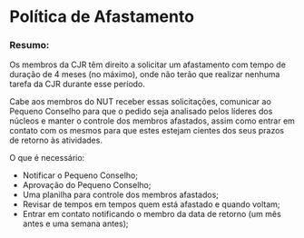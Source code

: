 # Política de Afastamento

### Resumo:

Os membros da CJR têm direito a solicitar um afastamento com tempo de duração de 4 meses (no máximo), onde não terão que realizar nenhuma tarefa da CJR durante esse período.

Cabe aos membros do NUT receber essas solicitações, comunicar ao Pequeno Conselho para que o pedido seja analisado pelos líderes dos núcleos e manter o controle dos membros afastados, assim como entrar em contato com os mesmos para que estes estejam cientes dos seus prazos de retorno às atividades.

O que é necessário:
* Notificar o Pequeno Conselho;
* Aprovação do Pequeno Conselho;
* Uma planilha para controle dos membros afastados;
* Revisar de tempos em tempos quem está afastado e quando voltam;
* Entrar em contato notificando o membro da data de retorno (um mês antes e uma semana antes);